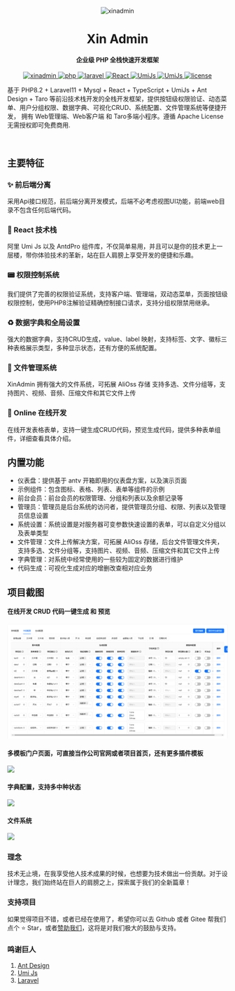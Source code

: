 <p align="center">
    <img src="https://file.xinadmin.cn/file/favicons.ico" alt="xinadmin">
</p>
<h1 align="center">Xin Admin</h1>
<h4 align="center">企业级 PHP 全栈快速开发框架</h4>
<p align="center">
    <a href="https://xinadmin.cn/" target="_blank">
        <img src="https://img.shields.io/badge/XinAdmin-1.1.2-brightgreen" alt="xinadmin">
    </a>
    <a href="https://www.php.com/" target="_blank">
        <img src="https://img.shields.io/badge/PHP->=8.2-brightgreen" alt="php">
    </a>
    <a href="https://laravel.com/" target="_blank">
        <img src="https://img.shields.io/badge/Laravel->=11-brightgreen" alt="laravel">
    </a>
    <a href="https://react.dev/" target="_blank">
        <img src="https://img.shields.io/badge/React->=18.1-brightgreen" alt="React">
    </a>
    <a href="https://umijs.org/" target="_blank">
        <img src="https://img.shields.io/badge/UmiJs->=4.0-brightgreen" alt="UmiJs">
    </a>
    <a href="https://mysql.org/" target="_blank">
        <img src="https://img.shields.io/badge/mysql->=5.7-brightgreen" alt="UmiJs">
    </a>
    <a href="https://gitee.com/wonderful-code/buildadmin/blob/master/LICENSE" target="_blank">
        <img src="https://img.shields.io/badge/Apache2.0-license-brightgreen" alt="license">
    </a>
</p>


基于 PHP8.2 + Laravel11 + Mysql + React + TypeScript + UmiJs + Ant Design + Taro 等前沿技术栈开发的全栈开发框架，提供按钮级权限验证、动态菜单、用户分组权限、数据字典、可视化CRUD、系统配置、文件管理系统等便捷开发，
拥有 Web管理端、Web客户端 和 Taro多端小程序。遵循 Apache License 无需授权即可免费商用.

<img src="https://file.xinadmin.cn/file/demo.png" alt=""/>

## 主要特征

### ✨ 前后端分离
采用Api接口规范，前后端分离开发模式，后端不必考虑视图UI功能，前端web目录不包含任何后端代码。

### 🎨 React 技术栈
阿里 Umi Js 以及 AntdPro 组件库，不仅简单易用，并且可以是你的技术更上一层楼，带你体验技术的革新，站在巨人肩膀上享受开发的便捷和乐趣。

### 📟 权限控制系统
我们提供了完善的权限验证系统，支持客户端、管理端，双动态菜单，页面按钮级权限控制，使用PHP8注解验证精确控制接口请求，支持分组权限禁用继承。

### ♻️ 数据字典和全局设置
强大的数据字典，支持CRUD生成，value、label 映射，支持标签、文字、徽标三种表格展示类型，多种显示状态，还有方便的系统配置。

### 🎁 文件管理系统
XinAdmin 拥有强大的文件系统，可拓展 AliOss 存储 支持多选、文件分组等，支持图片、视频、音频、压缩文件和其它文件上传

### 🚀 Online 在线开发
在线开发表格表单，支持一键生成CRUD代码，预览生成代码，提供多种表单组件，详细查看具体介绍。

## 内置功能

- 仪表盘：提供基于 antv 开箱即用的仪表盘方案，以及演示页面
- 示例组件：包含图标、表格、列表、表单等组件的示例
- 前台会员：前台会员的权限管理、分组和列表以及余额记录等
- 管理员：管理员是后台系统的访问者，提供管理员分组、权限、列表以及管理员信息设置
- 系统设置：系统设置是对服务器可变参数快速设置的表单，可以自定义分组以及表单类型
- 文件管理：文件上传解决方案，可拓展 AliOss 存储，后台文件管理文件夹，支持多选、文件分组等，支持图片、视频、音频、压缩文件和其它文件上传
- 字典管理：对系统中经常使用的一些较为固定的数据进行维护
- 代码生成：可视化生成对应的增删改查相对应业务

## 项目截图
#### 在线开发 CRUD 代码一键生成 和 预览
![img.png](img.png)

#### 多模板门户页面，可直接当作公司官网或者项目首页，还有更多插件模板
<img src="https://file.xinadmin.cn/file/index.png"/>

#### 字典配置，支持多中种状态
<img src="https://file.xinadmin.cn/file/dict.png"/>

#### 文件系统
<img src="https://file.xinadmin.cn/file/%E5%B1%8F%E5%B9%95%E6%88%AA%E5%9B%BE%202024-03-01%20162443.png">

### 理念
技术无止境，在我享受他人技术成果的时候，也想要为技术做出一份贡献。对于设计理念，我们始终站在巨人的肩膀之上，探索属于我们的全新篇章！

### 支持项目
如果觉得项目不错，或者已经在使用了，希望你可以去 Github 或者 Gitee 帮我们点个 ⭐ Star，或者[赞助我们](https://xinadmin.cn/introduce/sponsor)，这将是对我们极大的鼓励与支持。

### 鸣谢巨人
1. [Ant Design](https://ant-design.antgroup.com/index-cn)
2. [Umi Js](https://umijs.com)
3. [Laravel](https://laravel.com/)
